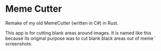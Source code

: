 # Meme Cutter
Remake of my old MemeCutter (written in C#) in Rust.

This app is for cutting blank areas around images. It is named like this
because its original purpose was to cut blank black areas out of meme¨
screenshots.